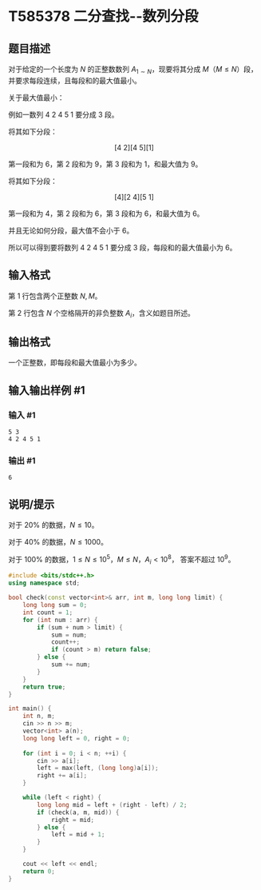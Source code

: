 # T585378 二分查找--数列分段

## 题目描述

对于给定的一个长度为 $N$ 的正整数数列 $A_{1\sim N}$，现要将其分成 $M$（$M\leq N$）段，并要求每段连续，且每段和的最大值最小。

关于最大值最小：

例如一数列 $4\ 2\ 4\ 5\ 1$ 要分成 $3$ 段。

将其如下分段：

$$[4\ 2][4\ 5][1]$$

第一段和为 $6$，第 $2$ 段和为 $9$，第 $3$ 段和为 $1$，和最大值为 $9$。

将其如下分段：

$$[4][2\ 4][5\ 1]$$

第一段和为 $4$，第 $2$ 段和为 $6$，第 $3$ 段和为 $6$，和最大值为 $6$。

并且无论如何分段，最大值不会小于 $6$。

所以可以得到要将数列 $4\ 2\ 4\ 5\ 1$ 要分成 $3$ 段，每段和的最大值最小为 $6$。

## 输入格式

第 $1$ 行包含两个正整数 $N,M$。  

第 $2$ 行包含 $N$ 个空格隔开的非负整数 $A_i$，含义如题目所述。

## 输出格式

一个正整数，即每段和最大值最小为多少。

## 输入输出样例 #1

### 输入 #1

```
5 3
4 2 4 5 1
```

### 输出 #1

```
6
```

## 说明/提示

对于 $20\%$ 的数据，$N\leq 10$。

对于 $40\%$ 的数据，$N\leq 1000$。

对于 $100\%$ 的数据，$1\leq N\leq 10^5$，$M\leq N$，$A_i < 10^8$， 答案不超过 $10^9$。

``` cpp
#include <bits/stdc++.h>
using namespace std;

bool check(const vector<int>& arr, int m, long long limit) {
    long long sum = 0;
    int count = 1;
    for (int num : arr) {
        if (sum + num > limit) {
            sum = num;
            count++;
            if (count > m) return false;
        } else {
            sum += num;
        }
    }
    return true;
}

int main() {
    int n, m;
    cin >> n >> m;
    vector<int> a(n);
    long long left = 0, right = 0;
    
    for (int i = 0; i < n; ++i) {
        cin >> a[i];
        left = max(left, (long long)a[i]);
        right += a[i];
    }

    while (left < right) {
        long long mid = left + (right - left) / 2;
        if (check(a, m, mid)) {
            right = mid;
        } else {
            left = mid + 1;
        }
    }

    cout << left << endl;
    return 0;
}
```